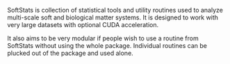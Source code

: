 
SoftStats is collection of statistical tools and utility routines used to analyze multi-scale soft and biological matter systems. It is designed to work with very large datasets with optional CUDA acceleration.

It also aims to be very modular if people wish to use a routine from SoftStats without using the whole package. Individual routines can be plucked out of the package and used alone.